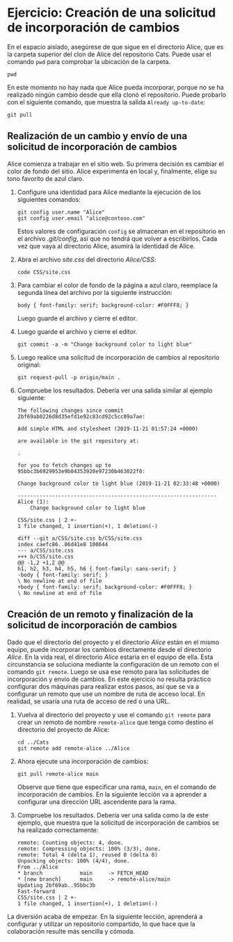 # Ejercicio: Creación de una solicitud de incorporación de cambios

En el espacio aislado, asegúrese de que sigue en el directorio Alice, que es la carpeta superior del clon de Alice del repositorio Cats. Puede usar el comando `pwd` para comprobar la ubicación de la carpeta.

    pwd

En este momento no hay nada que Alice pueda incorporar, porque no se ha realizado ningún cambio desde que ella clonó el repositorio. Puede probarlo con el siguiente comando, que muestra la salida `Already up-to-date`:

    git pull

## Realización de un cambio y envío de una solicitud de incorporación de cambios

Alice comienza a trabajar en el sitio web. Su primera decisión es cambiar el color de fondo del sitio. Alice experimenta en local y, finalmente, elige su tono favorito de azul claro.

1.  Configure una identidad para Alice mediante la ejecución de los siguientes comandos:

        git config user.name "Alice"
        git config user.email "alice@contoso.com"

    Estos valores de configuración `config` se almacenan en el repositorio en el archivo _.git/config_, así que no tendrá que volver a escribirlos. Cada vez que vaya al directorio Alice, asumirá la identidad de Alice.

2.  Abra el archivo _site.css_ del directorio _Alice/CSS_:

        code CSS/site.css

3.  Para cambiar el color de fondo de la página a azul claro, reemplace la segunda línea del archivo por la siguiente instrucción:

        body { font-family: serif; background-color: #F0FFF8; }

    Luego guarde el archivo y cierre el editor.

4.  Luego guarde el archivo y cierre el editor.

        git commit -a -m "Change background color to light blue"

5.  Luego realice una solicitud de incorporación de cambios al repositorio original:

        git request-pull -p origin/main .

6.  Compruebe los resultados. Debería ver una salida similar al ejemplo siguiente:

        The following changes since commit 2bf69ab0226d8d35efd1e92c83cd92c5cc09a7ae:

        Add simple HTML and stylesheet (2019-11-21 01:57:24 +0000)

        are available in the git repository at:

        .

        for you to fetch changes up to 95bbc3b6929953e9b04353920e97230b463022f0:

        Change background color to light blue (2019-11-21 02:33:48 +0000)

        ----------------------------------------------------------------
        Alice (1):
            Change background color to light blue

        CSS/site.css | 2 +-
        1 file changed, 1 insertion(+), 1 deletion(-)

        diff --git a/CSS/site.css b/CSS/site.css
        index caefc86..86d41e8 100644
        --- a/CSS/site.css
        +++ b/CSS/site.css
        @@ -1,2 +1,2 @@
        h1, h2, h3, h4, h5, h6 { font-family: sans-serif; }
        -body { font-family: serif; }
        \ No newline at end of file
        +body { font-family: serif; background-color: #F0FFF8; }
        \ No newline at end of file

## Creación de un remoto y finalización de la solicitud de incorporación de cambios

Dado que el directorio del proyecto y el directorio _Alice_ están en el mismo equipo, puede incorporar los cambios directamente desde el directorio _Alice_. En la vida real, el directorio _Alice_ estaría en el equipo de ella. Esta circunstancia se soluciona mediante la configuración de un remoto con el comando `git remote`. Luego se usa ese remoto para las solicitudes de incorporación y envío de cambios. En este ejercicio no resulta práctico configurar dos máquinas para realizar estos pasos, así que se va a configurar un remoto que use un nombre de ruta de acceso local. En realidad, se usaría una ruta de acceso de red o una URL.

1.  Vuelva al directorio del proyecto y use el comando `git remote` para crear un remoto de nombre `remote-alice` que tenga como destino el directorio del proyecto de Alice:

        cd ../Cats
        git remote add remote-alice ../Alice

2.  Ahora ejecute una incorporación de cambios:

        git pull remote-alice main

    Observe que tiene que especificar una rama, `main`, en el comando de incorporación de cambios. En la siguiente lección va a aprender a configurar una dirección URL ascendente para la rama.

3.  Compruebe los resultados. Debería ver una salida como la de este ejemplo, que muestra que la solicitud de incorporación de cambios se ha realizado correctamente:

        remote: Counting objects: 4, done.
        remote: Compressing objects: 100% (3/3), done.
        remote: Total 4 (delta 1), reused 0 (delta 0)
        Unpacking objects: 100% (4/4), done.
        From ../Alice
        * branch            main     -> FETCH_HEAD
        * [new branch]      main     -> remote-alice/main
        Updating 2bf69ab..95bbc3b
        Fast-forward
        CSS/site.css | 2 +-
        1 file changed, 1 insertion(+), 1 deletion(-)

La diversión acaba de empezar. En la siguiente lección, aprenderá a configurar y utilizar un repositorio compartido, lo que hace que la colaboración resulte más sencilla y cómoda.
